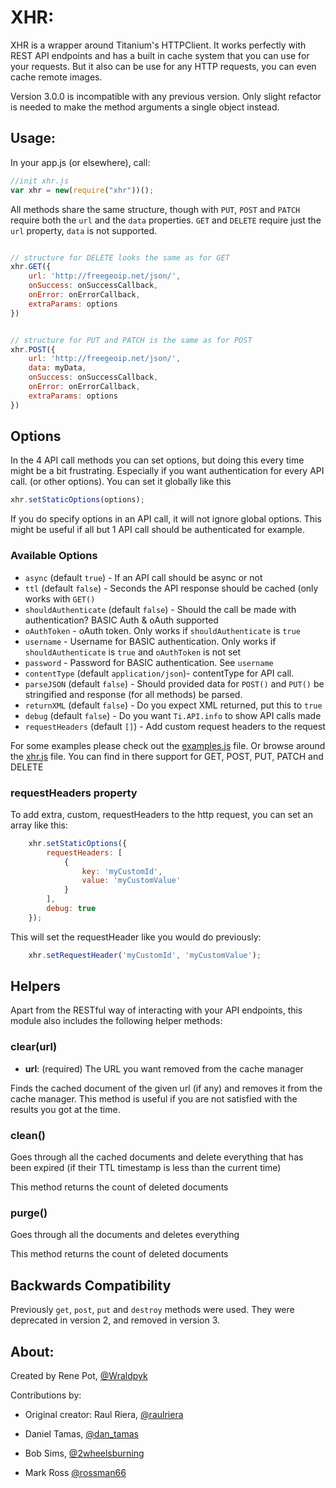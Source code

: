 # XHR:
XHR is a wrapper around Titanium's HTTPClient. It works perfectly with REST API endpoints and has a built in cache system that you can use for your requests. But it also can be use for any HTTP requests, you can even cache remote images.

<aside class="warning">
Version 3.0.0 is incompatible with any previous version. Only slight refactor is needed to make the method arguments a single object instead.
</aside>

## Usage:
In your app.js (or elsewhere), call:

```javascript
//init xhr.js
var xhr = new(require("xhr"))();
```

All methods share the same structure, though with `PUT`, `POST` and `PATCH` require both the `url` and the `data` properties. `GET` and `DELETE` require just the `url` property, `data` is not supported.
```javascript

// structure for DELETE looks the same as for GET
xhr.GET({
    url: 'http://freegeoip.net/json/',
    onSuccess: onSuccessCallback,
    onError: onErrorCallback,
    extraParams: options
})


// structure for PUT and PATCH is the same as for POST
xhr.POST({
    url: 'http://freegeoip.net/json/',
    data: myData,
    onSuccess: onSuccessCallback,
    onError: onErrorCallback,
    extraParams: options
})
```

## Options

In the 4 API call methods you can set options, but doing this every time might be a bit frustrating. Especially if you want authentication for every API call. (or other options). You can set it globally like this

```javascript
xhr.setStaticOptions(options);
```

If you do specify options in an API call, it will not ignore global options. This might be useful if all but 1 API call should be authenticated for example.

### Available Options

* `async` (default `true`) - If an API call should be async or not
* `ttl` (default `false`) - Seconds the API response should be cached (only works with `GET()`
* `shouldAuthenticate` (default `false`) - Should the call be made with authentication? BASIC Auth & oAuth supported
* `oAuthToken` - oAuth token. Only works if `shouldAuthenticate` is `true`
* `username` - Username for BASIC authentication. Only works if `shouldAuthenticate` is `true` and `oAuthToken` is not set
* `password` - Password for BASIC authentication. See `username`
* `contentType` (default `application/json`)- contentType for API call.
* `parseJSON` (default `false`) - Should provided data for `POST()` and `PUT()` be stringified and response (for all methods) be parsed.
* `returnXML` (default `false`) - Do you expect XML returned, put this to `true`
* `debug` (default `false`) - Do you want `Ti.API.info` to show API calls made
* `requestHeaders` (default `[]`) - Add custom request headers to the request

For some examples please check out the [examples.js](https://github.com/topener/XHR/blob/master/examples.js) file. Or browse around the [xhr.js](https://github.com/topener/XHR/blob/master/xhr.js) file. You can find in there support for GET, POST, PUT, PATCH and DELETE

### requestHeaders property
To add extra, custom, requestHeaders to the http request, you can set an array like this:

```javascript
    xhr.setStaticOptions({
        requestHeaders: [
            {
                key: 'myCustomId',
                value: 'myCustomValue'
            }
        ],
        debug: true
    });
```

This will set the requestHeader like you would do previously:
```js
    xhr.setRequestHeader('myCustomId', 'myCustomValue');
```

## Helpers
Apart from the RESTful way of interacting with your API endpoints, this module also includes the following helper methods:

### clear(url)

* **url**: (required) The URL you want removed from the cache manager

Finds the cached document of the given url (if any) and removes it from the cache manager. This method is useful if you are not satisfied with the results you got at the time.

### clean()
Goes through all the cached documents and delete everything that has been expired (if their TTL timestamp is less than the current time)

This method returns the count of deleted documents

### purge()
Goes through all the documents and deletes everything

This method returns the count of deleted documents

## Backwards Compatibility
Previously `get`, `post`, `put` and `destroy` methods were used. They were deprecated in version 2, and removed in version 3.

## About:
Created by Rene Pot, [@Wraldpyk](https://twitter.com/wraldpyk)

Contributions by:

* Original creator: Raul Riera, [@raulriera](http://twitter.com/raulriera)

* Daniel Tamas, [@dan_tamas](https://twitter.com/dan_tamas)
* Bob Sims, [@2wheelsburning](https://twitter.com/2wheelsburning)
* Mark Ross [@rossman66](https://github.com/rossman66)

